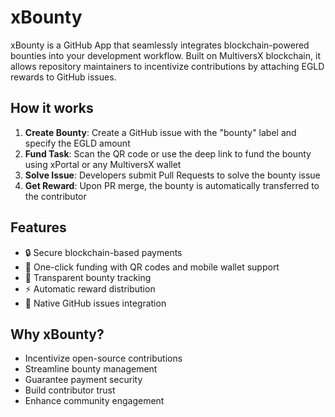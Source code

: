 # xBounty

xBounty is a GitHub App that seamlessly integrates blockchain-powered bounties into your development workflow. Built on MultiversX blockchain, it allows repository maintainers to incentivize contributions by attaching EGLD rewards to GitHub issues.

## How it works

1. **Create Bounty**: Create a GitHub issue with the "bounty" label and specify the EGLD amount
2. **Fund Task**: Scan the QR code or use the deep link to fund the bounty using xPortal or any MultiversX wallet
3. **Solve Issue**: Developers submit Pull Requests to solve the bounty issue
4. **Get Reward**: Upon PR merge, the bounty is automatically transferred to the contributor

## Features

- 🔒 Secure blockchain-based payments
- 📱 One-click funding with QR codes and mobile wallet support
- 🤝 Transparent bounty tracking
- ⚡ Automatic reward distribution
- 🔗 Native GitHub issues integration

## Why xBounty?

- Incentivize open-source contributions
- Streamline bounty management
- Guarantee payment security
- Build contributor trust
- Enhance community engagement
